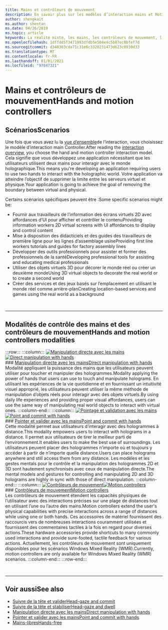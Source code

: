 ```yaml
---
title: Mains et contrôleurs de mouvement
description: En savoir plus sur les modèles d’interaction mains et Motion contrôleurs, qui peuvent supprimer la limite entre le virtuel et le physique.
author: shengkait
ms.author: shentan
ms.date: 04/26/2019
ms.topic: article
keywords: La réalité mixte, les mains, les contrôleurs de mouvement, l’interaction, la conception, le casque de réalité mixte, le casque de réalité mixte, le casque de réalité virtuelle, HoloLens, MRTK et la réalité mixte Toolkit
ms.openlocfilehash: 1dffdd5f3471993dfdb5e504e4c5b87ec0bfef7d
ms.sourcegitcommit: d340303cda71c31e6c3320231473d623c0930d33
ms.translationtype: MT
ms.contentlocale: fr-FR
ms.lasthandoff: 01/01/2021
ms.locfileid: "97847321"
---
```

# <a name="hands-and-motion-controllers"></a><span data-ttu-id="c172e-104">Mains et contrôleurs de mouvement</span><span class="sxs-lookup"><span data-stu-id="c172e-104">Hands and motion controllers</span></span>

## <a name="scenarios"></a><span data-ttu-id="c172e-105">Scénarios</span><span class="sxs-lookup"><span data-stu-id="c172e-105">Scenarios</span></span>

<span data-ttu-id="c172e-106">Une fois que vous avez lu la [vue d’ensemble](interaction-fundamentals.md)de l’interaction, vous choisissez le modèle d’interaction main Controller.</span><span class="sxs-lookup"><span data-stu-id="c172e-106">After reading the [interaction overview](interaction-fundamentals.md), you choose the hand and motion controller interaction model.</span></span> <span data-ttu-id="c172e-107">Cela signifie que vous développez une application nécessitant que les utilisateurs utilisent deux mains pour interagir avec le monde holographique.</span><span class="sxs-lookup"><span data-stu-id="c172e-107">This means you're developing an application requiring users to use two hands to interact with the holographic world.</span></span> <span data-ttu-id="c172e-108">Votre application va atteindre l’objectif de supprimer la limite entre les serveurs virtuel et physique.</span><span class="sxs-lookup"><span data-stu-id="c172e-108">Your application is going to achieve the goal of removing the boundary between virtual and physical.</span></span>

<span data-ttu-id="c172e-109">Certains scénarios spécifiques peuvent être :</span><span class="sxs-lookup"><span data-stu-id="c172e-109">Some specific scenarios might be:</span></span>
* <span data-ttu-id="c172e-110">Fournir aux travailleurs de l’information des écrans virtuels 2D avec affordances d’UI pour afficher et contrôler le contenu</span><span class="sxs-lookup"><span data-stu-id="c172e-110">Providing information workers 2D virtual screens with UI affordances to display and control content</span></span>
* <span data-ttu-id="c172e-111">Mise à disposition des didacticiels et des guides des travailleurs de première ligne pour les lignes d’assemblage usine</span><span class="sxs-lookup"><span data-stu-id="c172e-111">Providing first line workers tutorials and guides for factory assembly lines</span></span>
* <span data-ttu-id="c172e-112">Développer des outils professionnels pour assister et former des professionnels de la santé</span><span class="sxs-lookup"><span data-stu-id="c172e-112">Developing professional tools for assisting and educating medical professionals</span></span>  
* <span data-ttu-id="c172e-113">Utiliser des objets virtuels 3D pour décorer le monde réel ou créer un deuxième monde</span><span class="sxs-lookup"><span data-stu-id="c172e-113">Using 3D virtual objects to decorate the real world or to create a second world</span></span> 
* <span data-ttu-id="c172e-114">Créer des services et des jeux basés sur l’emplacement en utilisant le monde réel comme arrière-plan</span><span class="sxs-lookup"><span data-stu-id="c172e-114">Creating location-based services and games using the real world as a background</span></span>

<br>

---

## <a name="hands-and-motion-controllers-modalities"></a><span data-ttu-id="c172e-115">Modalités de contrôle des mains et des contrôleurs de mouvement</span><span class="sxs-lookup"><span data-stu-id="c172e-115">Hands and motion controllers modalities</span></span>

:::row:::
    :::column:::
       <span data-ttu-id="c172e-116">[![Manipulation directe avec les mains](images/hands-and-controllers-direct-manipulation.jpg)](direct-manipulation.md)</span><span class="sxs-lookup"><span data-stu-id="c172e-116">[![Direct manipulation with hands](images/hands-and-controllers-direct-manipulation.jpg)](direct-manipulation.md)</span></span><br>
       ### <a name="direct-manipulation-with-handsbr"></a>[<span data-ttu-id="c172e-117">Manipulation directe avec les mains</span><span class="sxs-lookup"><span data-stu-id="c172e-117">Direct manipulation with hands</span></span>](direct-manipulation.md)<br>
       <span data-ttu-id="c172e-118">Modalité appliquant la puissance des mains que les utilisateurs peuvent utiliser pour toucher et manipuler des hologrammes.</span><span class="sxs-lookup"><span data-stu-id="c172e-118">Modality applying the power of hands that users can use to touch and manipulate holograms.</span></span> <span data-ttu-id="c172e-119">En utilisant les expériences de la vie quotidienne et en fournissant un intuitivité visuel approprié, les utilisateurs peuvent utiliser la même méthode de manipulation d’objets réels pour interagir avec des objets virtuels.</span><span class="sxs-lookup"><span data-stu-id="c172e-119">By using daily life experiences and providing proper visual affordances, users can use the same way of manipulating real world objects to interact with virtual ones.</span></span>
    :::column-end:::
    :::column:::
       <span data-ttu-id="c172e-120">[![Pointage et validation avec les mains](images/hands-and-controllers-point-and-commit.jpg)](point-and-commit.md)</span><span class="sxs-lookup"><span data-stu-id="c172e-120">[![Point and commit with hands](images/hands-and-controllers-point-and-commit.jpg)](point-and-commit.md)</span></span><br>
        ### <a name="point-and-commit-with-handsbr"></a>[<span data-ttu-id="c172e-121">Pointer et valider avec les mains</span><span class="sxs-lookup"><span data-stu-id="c172e-121">Point and commit with hands</span></span>](point-and-commit.md)<br>
        <span data-ttu-id="c172e-122">Cette modalité permet aux utilisateurs d’interagir avec des hologrammes à distance.</span><span class="sxs-lookup"><span data-stu-id="c172e-122">This modality empowers users to interact with holograms in a distance.</span></span> <span data-ttu-id="c172e-123">Il permet aux utilisateurs de tirer le meilleur parti de l’environnement.</span><span class="sxs-lookup"><span data-stu-id="c172e-123">It enables users to make the best use of surroundings.</span></span> <span data-ttu-id="c172e-124">Les utilisateurs peuvent placer des hologrammes n’importe où et toujours y accéder à partir de n’importe quelle distance.</span><span class="sxs-lookup"><span data-stu-id="c172e-124">Users can place holograms anywhere and still access them from any distance.</span></span> <span data-ttu-id="c172e-125">Les modèles et les gestes mentals pour le contrôle et la manipulation des hologrammes 2D et 3D sont hautement synchronisés avec ceux de manipulation directe.</span><span class="sxs-lookup"><span data-stu-id="c172e-125">The mental models and gestures for controlling and manipulating 2D and 3D holograms are highly in sync with those of direct manipulation.</span></span>
    :::column-end:::
    :::column:::
       <span data-ttu-id="c172e-126">[![Contrôleurs de mouvement](images/hands-and-controllers-motion-controllers.jpg)](motion-controllers.md)</span><span class="sxs-lookup"><span data-stu-id="c172e-126">[![Motion controllers](images/hands-and-controllers-motion-controllers.jpg)](motion-controllers.md)</span></span><br>
       ### <a name="motion-controllersbr"></a>[<span data-ttu-id="c172e-127">Contrôleurs de mouvement</span><span class="sxs-lookup"><span data-stu-id="c172e-127">Motion controllers</span></span>](motion-controllers.md)<br>
       <span data-ttu-id="c172e-128">Les contrôleurs de mouvement étendent les capacités physiques de l’utilisateur avec des interactions précises sur une plage de distances tout en utilisant l’une ou l’autre des mains.</span><span class="sxs-lookup"><span data-stu-id="c172e-128">Motion controllers extend the user's physical capabilities with precise interactions across a range of distances while using one or both hands.</span></span> <span data-ttu-id="c172e-129">Ces accessoires de matériel fournissent des raccourcis vers de nombreuses interactions couramment utilisées et fournissent des commentaires tactiles à la fois en regard pour diverses actions.</span><span class="sxs-lookup"><span data-stu-id="c172e-129">These hardware accessories provide shortcuts to many commonly used interactions and provide sure-footed, tactile feedback for various actions.</span></span> <span data-ttu-id="c172e-130">Actuellement, les contrôleurs de mouvement sont uniquement disponibles pour les scénarios Windows Mixed Reality (WMR).</span><span class="sxs-lookup"><span data-stu-id="c172e-130">Currently, motion controllers are only available for Windows Mixed Reality (WMR) scenarios.</span></span> 
    :::column-end:::
:::row-end:::

<br>

---

## <a name="see-also"></a><span data-ttu-id="c172e-131">Voir aussi</span><span class="sxs-lookup"><span data-stu-id="c172e-131">See also</span></span>
* [<span data-ttu-id="c172e-132">Suivre de la tête et valider</span><span class="sxs-lookup"><span data-stu-id="c172e-132">Head-gaze and commit</span></span>](gaze-and-commit.md)
* [<span data-ttu-id="c172e-133">Suivre de la tête et stabiliser</span><span class="sxs-lookup"><span data-stu-id="c172e-133">Head-gaze and dwell</span></span>](gaze-and-dwell.md)
* [<span data-ttu-id="c172e-134">Manipulation directe avec les mains</span><span class="sxs-lookup"><span data-stu-id="c172e-134">Direct manipulation with hands</span></span>](direct-manipulation.md)
* [<span data-ttu-id="c172e-135">Pointer et valider avec les mains</span><span class="sxs-lookup"><span data-stu-id="c172e-135">Point and commit with hands</span></span>](point-and-commit.md)
* [<span data-ttu-id="c172e-136">Mains-libres</span><span class="sxs-lookup"><span data-stu-id="c172e-136">Hands-free</span></span>](hands-free.md)

